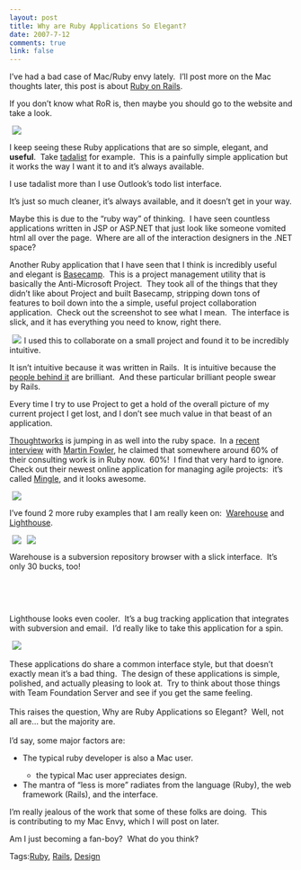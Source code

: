 ```yaml
--- 
layout: post
title: Why are Ruby Applications So Elegant?
date: 2007-7-12
comments: true
link: false
---
```

<p>I&rsquo;ve had a bad case&nbsp;of Mac/Ruby envy lately.&nbsp; I&rsquo;ll post more on the Mac thoughts later, this post is about <a href="http://www.rubyonrails.org/" target="_blank">Ruby on Rails</a>.</p><p>If you don&rsquo;t know what RoR is, then maybe you should go to the website and take a look.</p><p><img src="/images/tadalist1_small.jpg" hspace="5"  border="0"  /></p><p>I keep seeing these Ruby applications that are so simple, elegant, and <strong>useful</strong>.&nbsp; Take <a href="http://www.tadalist.com/" target="_blank">tadalist</a>&nbsp;for example.&nbsp; This is a painfully simple application but it works the way I want it to and it&rsquo;s&nbsp;always available.</p><p>I use tadalist more than I&nbsp;use Outlook&rsquo;s todo list interface.</p><p>It&rsquo;s just so much cleaner, it&rsquo;s always available, and it doesn&rsquo;t get in your way.</p><p>Maybe this is due to the &ldquo;ruby way&rdquo; of thinking.&nbsp; I have seen countless applications written in JSP or ASP.NET that just look like someone vomited html all over the page.&nbsp; Where are all of the interaction designers in the .NET space?</p><p>Another&nbsp;Ruby application that I have seen that I think is incredibly useful and elegant is <a href="http://www.basecamphq.com/" target="_blank">Basecamp</a>.&nbsp; This is a project management utility that is basically the Anti-Microsoft Project.&nbsp; They took all of the things that they didn&rsquo;t like about Project and built Basecamp, stripping down tons of features to boil down into the a simple, useful project collaboration application.&nbsp; Check out the screenshot to see what I mean.&nbsp; The interface is slick, and it has everything you need to know, right there.</p><p><a href="http://www.flux88.com/uploads/basecamp1.jpg"><img src="/images/basecamp1_thumb.jpg" hspace="5"  border="0"  /></a>I used this to collaborate on a small project and found it to be incredibly intuitive.</p><p>It isn&rsquo;t intuitive because it was written in Rails.&nbsp; It is intuitive because the <a title="37 signals" href="http://37signals.com/" target="_blank">people behind it</a> are brilliant.&nbsp; And these particular brilliant people swear by&nbsp;Rails.</p><p>Every time I try to use Project to get a hold of the overall picture of my current project I get lost, and I don&rsquo;t see much value in that beast of an application.</p><p><a href="http://www.thoughtworks.com/" target="_blank">Thoughtworks</a> is jumping in as well into the ruby space.&nbsp; In&nbsp;a <a title="hanselminutes" href="http://hanselminutes.com/default.aspx?showID=82" target="_blank">recent interview</a> with <a href="http://martinfowler.com/" target="_blank">Martin Fowler</a>, he claimed that somewhere around 60% of their consulting work is in Ruby now.&nbsp; 60%!&nbsp; I find that very hard to ignore.&nbsp; Check out their newest online application for managing agile projects:&nbsp; it&rsquo;s called <a href="http://studios.thoughtworks.com/mingle-project-intelligence" target="_blank">Mingle</a>, and it looks awesome.</p><p><a href="http://www.flux88.com/uploads/mingle.JPG"><img src="/images/mingle_thumb.jpg" hspace="5"  border="0"  /></a></p><p>I&rsquo;ve found 2 more ruby examples that I am really keen on:&nbsp; <a href="http://warehouseapp.com/" target="_blank">Warehouse</a>&nbsp;and <a href="http://lighthouseapp.com/" target="_blank">Lighthouse</a>.</p><div><a href="http://www.flux88.com/uploads/warehouse1.JPG"><img src="/images/warehouse1_thumb.jpg" hspace="5"  border="0"  /></a><a href="http://www.flux88.com/uploads/warehouse2.JPG"><img src="/images/warehouse2_thumb1.jpg" hspace="5"  border="0"  /></a></div><div><p>Warehouse is a subversion repository browser with a slick interface.&nbsp; It&rsquo;s only 30 bucks, too!</p><p>&nbsp;</p><p>&nbsp;</p><p>Lighthouse looks even cooler.&nbsp; It&rsquo;s a bug tracking application that integrates with subversion and email.&nbsp; I&rsquo;d really like to take this application for a spin.</p></div><div><a href="http://www.flux88.com/uploads/lighthouse.JPG"><img src="/images/lighthouse_thumb.jpg" hspace="5"  border="0"  /></a></div><div>&nbsp;</div><div>These applications do share a common interface style, but that doesn&rsquo;t exactly mean it&rsquo;s a bad thing.&nbsp; The design of these applications is simple, polished, and actually pleasing to look at.&nbsp; Try to think about those things with Team Foundation Server and see if you get the same feeling.</div><div>&nbsp;</div><div>This raises the question, Why are Ruby Applications so Elegant?&nbsp; Well, not all are&hellip; but the majority are.&nbsp;&nbsp; </div><div>&nbsp;</div><div>I&rsquo;d say, some major factors are:</div><ul><li>The typical ruby developer is also a Mac user.</li><ul><li>the typical Mac user appreciates design.</li></ul><li>The mantra&nbsp;of &ldquo;less is more&rdquo; radiates from the language (Ruby), the web framework (Rails), and the interface.</li></ul><p>I&rsquo;m really jealous of the&nbsp;work that some of these folks are doing.&nbsp;&nbsp;This is&nbsp;contributing to my Mac Envy, which I will post on later.</p><p>Am I just becoming a fan-boy?&nbsp; What do you think?&nbsp;</p><a href="http://www.flux88.com/uploads/warehouse2.JPG"></a><div class="bjtags">Tags:<a rel="tag" href="http://technorati.com/tag/Ruby">Ruby</a>, <a rel="tag" href="http://technorati.com/tag/Rails">Rails</a>, <a rel="tag" href="http://technorati.com/tag/Design">Design</a></div>
